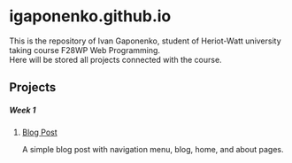# igaponenko.github.io

This is the repository of Ivan Gaponenko, student of Heriot-Watt university taking course F28WP Web Programming.
<br>
Here will be stored all projects connected with the course.

## Projects
<h5>Week 1</h5>
<ol>
  <li><a href="https://igaponenko.github.io/Week-1/Ivan-Blog/">Blog Post</a></li>
    <p>A simple blog post with navigation menu, blog, home, and about pages.</p>
</ol>

